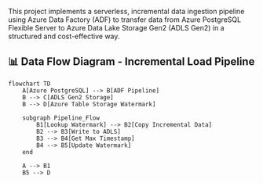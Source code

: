 This project implements a serverless, incremental data ingestion pipeline using Azure Data Factory (ADF) to transfer data from Azure PostgreSQL Flexible Server to Azure Data Lake Storage Gen2 (ADLS Gen2) in a structured and cost-effective way.

## 📊 Data Flow Diagram - Incremental Load Pipeline

```mermaid
flowchart TD
    A[Azure PostgreSQL] --> B[ADF Pipeline]
    B --> C[ADLS Gen2 Storage]
    B --> D[Azure Table Storage Watermark]

    subgraph Pipeline_Flow
        B1[Lookup Watermark] --> B2[Copy Incremental Data]
        B2 --> B3[Write to ADLS]
        B3 --> B4[Get Max Timestamp]
        B4 --> B5[Update Watermark]
    end

    A --> B1
    B5 --> D
